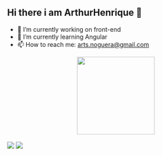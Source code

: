 ## Hi there i am ArthurHenrique 👋

- 🔭 I’m currently working on front-end 
- 🌱 I’m currently learning Angular 
- 📫 How to reach me: arts.noguera@gmail.com

<div align="center">
  <a href="https://github.com/ArthurHenrique25">
  <img height="180em" src="https://github-readme-stats.vercel.app/api?username=ArthurHenrique25&show_icons=true&theme=dark&include_all_commits=true&count_private=true"/>
</div>
  
  <div style="display: inline_block"><br>
  <a href = "arts.noguera@gmail.com"><img src="https://img.shields.io/badge/-Gmail-%23333?style=for-the-badge&logo=gmail&logoColor=white" target="_blank"></a>
  <a href="https://www.linkedin.com/in/arthur-henrique-soares-nogueira-718995159" target="_blank"><img src="https://img.shields.io/badge/-LinkedIn-%230077B5?style=for-the-badge&logo=linkedin&logoColor=white" target="_blank"></a> 
</div>
